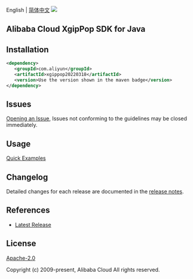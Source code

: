 English | [简体中文](README-CN.md)
![](https://aliyunsdk-pages.alicdn.com/icons/AlibabaCloud.svg)

## Alibaba Cloud XgipPop SDK for Java

## Installation

```xml
<dependency>
   <groupId>com.aliyun</groupId>
   <artifactId>xgippop20220318</artifactId>
   <version>Use the version shown in the maven badge</version>
</dependency>
```

## Issues
[Opening an Issue](https://github.com/aliyun/alibabacloud-java-sdk/issues/new), Issues not conforming to the guidelines may be closed immediately.

## Usage
[Quick Examples](https://github.com/aliyun/alibabacloud-java-sdk/blob/master/docs/0-Examples-EN.md#quick-examples)

## Changelog
Detailed changes for each release are documented in the [release notes](./ChangeLog.txt).

## References
* [Latest Release](https://github.com/aliyun/alibabacloud-java-sdk/)

## License
[Apache-2.0](http://www.apache.org/licenses/LICENSE-2.0)

Copyright (c) 2009-present, Alibaba Cloud All rights reserved.